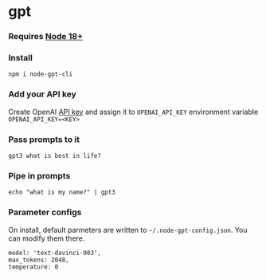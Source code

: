 # gpt

### Requires [Node 18+](https://nodejs.org/en/blog/announcements/v18-release-announce/)

### Install 
```npm i node-gpt-cli```

### Add your API key 
Create OpenAI [API key](https://beta.openai.com/account/api-keys) and assign it to `OPENAI_API_KEY` environment variable
```OPENAI_API_KEY=<KEY>```

### Pass prompts to it
```gpt3 what is best in life?```

### Pipe in prompts
```echo "what is my name?" | gpt3 ```

### Parameter configs
On install, default parmeters are written to `~/.node-gpt-config.json`.  You can modify them there.   
```
model: 'text-davinci-003',
max_tokens: 2048,
temperature: 0  
```